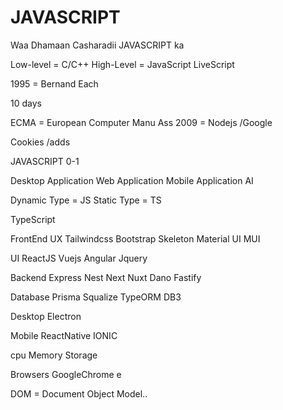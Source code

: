 # JAVASCRIPT
Waa Dhamaan Casharadii JAVASCRIPT ka 

Low-level = C/C++
High-Level = JavaScript
LiveScript

1995 = Bernand Each

10 days

ECMA = European Computer Manu Ass
2009 = Nodejs /Google

Cookies /adds

JAVASCRIPT
0-1

Desktop Application 
Web Application 
Mobile Application
AI

Dynamic Type = JS
Static Type  = TS

TypeScript



FrontEnd
UX
Tailwindcss
Bootstrap
Skeleton
Material UI
MUI

UI
ReactJS
Vuejs
Angular 
Jquery


Backend
Express
Nest
Next
Nuxt
Dano
Fastify


Database
Prisma
Squalize
TypeORM
DB3

Desktop 
Electron 

Mobile
ReactNative
IONIC


cpu
Memory
Storage 


Browsers
GoogleChrome
e

DOM = Document Object Model..


